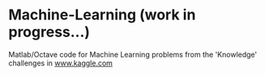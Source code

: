 Machine-Learning (work in progress...)
================

Matlab/Octave code for Machine Learning problems from the 'Knowledge' challenges in www.kaggle.com
